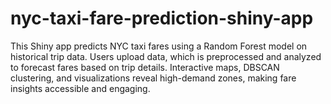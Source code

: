 # nyc-taxi-fare-prediction-shiny-app
This Shiny app predicts NYC taxi fares using a Random Forest model on historical trip data. Users upload data, which is preprocessed and analyzed to forecast fares based on trip details. Interactive maps, DBSCAN clustering, and visualizations reveal high-demand zones, making fare insights accessible and engaging.
